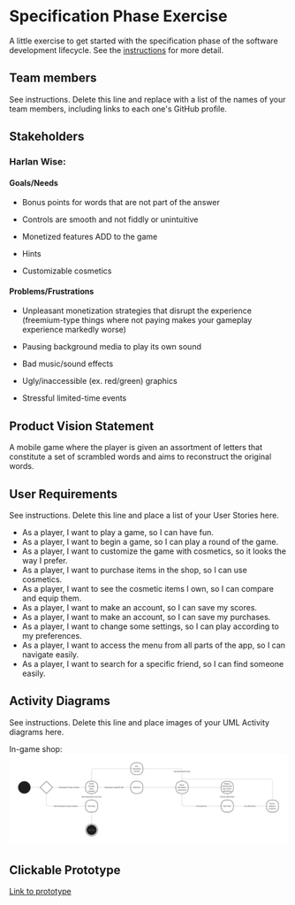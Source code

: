 # Specification Phase Exercise

A little exercise to get started with the specification phase of the software development lifecycle. See the [instructions](instructions.md) for more detail.

## Team members

See instructions. Delete this line and replace with a list of the names of your team members, including links to each one's GitHub profile.

## Stakeholders

### Harlan Wise:

#### Goals/Needs

* Bonus points for words that are not part of the answer

* Controls are smooth and not fiddly or unintuitive

* Monetized features ADD to the game

* Hints

* Customizable cosmetics

#### Problems/Frustrations

* Unpleasant monetization strategies that disrupt the experience (freemium-type things where not paying makes your gameplay experience markedly worse)

* Pausing background media to play its own sound

* Bad music/sound effects

* Ugly/inaccessible (ex. red/green) graphics

* Stressful limited-time events

## Product Vision Statement

A mobile game where the player is given an assortment of letters that constitute a set of scrambled words and aims to reconstruct the original words.

## User Requirements

See instructions. Delete this line and place a list of your User Stories here.

* As a player, I want to play a game, so I can have fun.
* As a player, I want to begin a game, so I can play a round of the game.
* As a player, I want to customize the game with cosmetics, so it looks the way I prefer.
* As a player, I want to purchase items in the shop, so I can use cosmetics.
* As a player, I want to see the cosmetic items I own, so I can compare and equip them.
* As a player, I want to make an account, so I can save my scores.
* As a player, I want to make an account, so I can save my purchases.
* As a player, I want to change some settings, so I can play according to my preferences.
* As a player, I want to access the menu from all parts of the app, so I can navigate easily.
* As a player, I want to search for a specific friend, so I can find someone easily.


## Activity Diagrams

See instructions. Delete this line and place images of your UML Activity diagrams here.

In-game shop:
![Shop activity diagram](/SWE%20Project%201%20shop%20activity%20diagram.png)

## Clickable Prototype

[Link to prototype](https://www.figma.com/file/LxtPsFMJ4kb2szEPMWExmB/Word-App-Wireframes?type=design&node-id=0%3A1&mode=design&t=0UvNijlJYps3c8tq-1)

